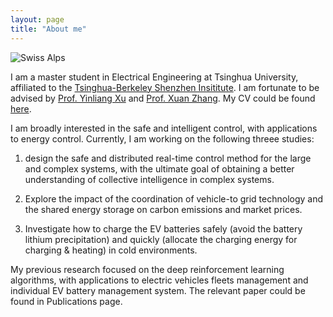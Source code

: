 ```yaml
---
layout: page
title: "About me"
---
```


![Swiss Alps](https://user-images.githubusercontent.com/4943215/55412536-edbba180-5567-11e9-9c70-6d33bca3f8ed.jpg)

I am a master student in Electrical Engineering at Tsinghua University, affiliated to the [Tsinghua-Berkeley Shenzhen Insititute](https://www.tbsi.edu.cn/). I am fortunate to be advised by [Prof. Yinliang Xu](https://scholar.google.com/citations?user=sppii6gAAAAJ&hl=zh-CN) and [Prof. Xuan Zhang](https://scholar.google.com/citations?hl=zh-CN&user=B-I9FY8AAAAJ). My CV could be found [here](https://hongrongyang.github.io/CV.pdf).

I am broadly interested in the safe and intelligent control, with applications to energy control. Currently, I am working on 
the following threee studies: 

1. design the safe and distributed real-time control method for the large and complex systems, with the ultimate goal of obtaining a better understanding of collective intelligence in complex systems.​

2. Explore the impact of the coordination of vehicle-to grid technology and the shared energy storage on carbon emissions and market prices.

3. Investigate how to charge the EV batteries safely (avoid the battery lithium precipitation) and quickly (allocate the charging energy for charging & heating) in cold environments.

My previous research focused on the deep reinforcement learning algorithms, with applications to electric vehicles fleets management and individual EV battery management system. The relevant paper could be found in Publications page. 
